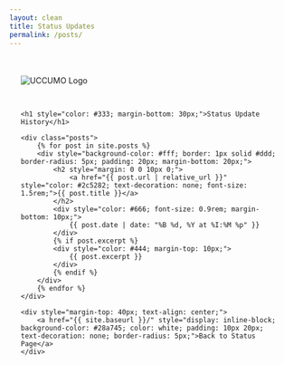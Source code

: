 ```yaml
---
layout: clean
title: Status Updates
permalink: /posts/
---
```


<div style="max-width: 800px; margin: 50px auto; padding: 0 20px;">
    <img src="{{ site.baseurl }}/media/image.png" alt="UCCUMO Logo" style="max-width: 200px; margin-bottom: 30px;">
    
    <h1 style="color: #333; margin-bottom: 30px;">Status Update History</h1>

    <div class="posts">
        {% for post in site.posts %}
        <div style="background-color: #fff; border: 1px solid #ddd; border-radius: 5px; padding: 20px; margin-bottom: 20px;">
            <h2 style="margin: 0 0 10px 0;">
                <a href="{{ post.url | relative_url }}" style="color: #2c5282; text-decoration: none; font-size: 1.5rem;">{{ post.title }}</a>
            </h2>
            <div style="color: #666; font-size: 0.9rem; margin-bottom: 10px;">
                {{ post.date | date: "%B %d, %Y at %I:%M %p" }}
            </div>
            {% if post.excerpt %}
            <div style="color: #444; margin-top: 10px;">
                {{ post.excerpt }}
            </div>
            {% endif %}
        </div>
        {% endfor %}
    </div>

    <div style="margin-top: 40px; text-align: center;">
        <a href="{{ site.baseurl }}/" style="display: inline-block; background-color: #28a745; color: white; padding: 10px 20px; text-decoration: none; border-radius: 5px;">Back to Status Page</a>
    </div>
</div>
